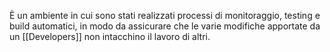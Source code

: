 È un ambiente in cui sono stati realizzati processi di monitoraggio, testing e build automatici, in modo da assicurare che le varie modifiche apportate da un [[Developers]] non intacchino il lavoro di altri.
